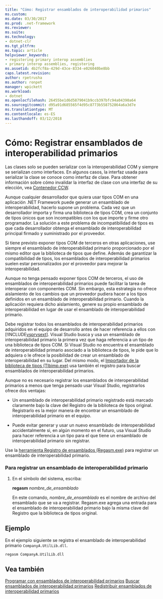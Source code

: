 ```yaml
---
title: "Cómo: Registrar ensamblados de interoperabilidad primarios"
ms.custom: 
ms.date: 03/30/2017
ms.prod: .net-framework
ms.reviewer: 
ms.suite: 
ms.technology:
- dotnet-clr
ms.tgt_pltfrm: 
ms.topic: article
helpviewer_keywords:
- registering primary interop assemblies
- primary interop assemblies, registering
ms.assetid: 4b2fcf8a-429d-43ce-8334-e026040be8bb
caps.latest.revision: 
author: rpetrusha
ms.author: ronpet
manager: wpickett
ms.workload:
- dotnet
ms.openlocfilehash: 26455be1d6d5879041b9ccb397bfc94a04390a64
ms.sourcegitcommit: d95a91d685565f4d95c8773b558752864a6a3d7e
ms.translationtype: MT
ms.contentlocale: es-ES
ms.lasthandoff: 03/12/2018
---
```

# <a name="how-to-register-primary-interop-assemblies"></a>Cómo: Registrar ensamblados de interoperabilidad primarios
Las clases solo se pueden serializar con la interoperabilidad COM y siempre se serializan como interfaces. En algunos casos, la interfaz usada para serializar la clase se conoce como interfaz de clase. Para obtener información sobre cómo invalidar la interfaz de clase con una interfaz de su elección, vea [Contenedor CCW](../../../docs/framework/interop/com-callable-wrapper.md).  
  
 Aunque cualquier desarrollador que quiera usar tipos COM en una aplicación .NET Framework puede generar un ensamblado de interoperabilidad, hacerlo supone un problema. Cada vez que un desarrollador importa y firma una biblioteca de tipos COM, crea un conjunto de tipos únicos que son incompatibles con los que importe y firme otro programador. La solución a este problema de incompatibilidad de tipos es que cada desarrollador obtenga el ensamblado de interoperabilidad principal firmado y suministrado por el proveedor.  
  
 Si tiene previsto exponer tipos COM de terceros en otras aplicaciones, use siempre el ensamblado de interoperabilidad primario proporcionado por el mismo editor que la biblioteca de tipos que define. Además de garantizar la compatibilidad de tipos, los ensamblados de interoperabilidad primarios suelen estar personalizados por el proveedor para mejorar la interoperabilidad.  
  
 Aunque no tenga pensado exponer tipos COM de terceros, el uso de ensamblados de interoperabilidad primarios puede facilitar la tarea de interoperar con componentes COM. Sin embargo, esta estrategia no ofrece aislamiento de los cambios que un proveedor pudiera hacer a los tipos definidos en un ensamblado de interoperabilidad primario. Cuando la aplicación requiera dicho aislamiento, genere su propio ensamblado de interoperabilidad en lugar de usar el ensamblado de interoperabilidad primario.  
  
 Debe registrar todos los ensamblados de interoperabilidad primarios adquiridos en el equipo de desarrollo antes de hacer referencia a ellos con [!INCLUDE[vsprvsext](../../../includes/vsprvsext-md.md)]. Visual Studio busca y usa un ensamblado de interoperabilidad primario la primera vez que haga referencia a un tipo de una biblioteca de tipos COM. Si Visual Studio no encuentra el ensamblado de interoperabilidad primario asociado a la biblioteca de tipos, le pide que lo adquiera o le ofrece la posibilidad de crear un ensamblado de interoperabilidad en su lugar. Del mismo modo, el [Importador de la biblioteca de tipos (Tlbimp.exe)](../../../docs/framework/tools/tlbimp-exe-type-library-importer.md) usa también el registro para buscar ensamblados de interoperabilidad primarios.  
  
 Aunque no es necesario registrar los ensamblados de interoperabilidad primarios a menos que tenga pensado usar Visual Studio, registrarlos ofrece dos ventajas:  
  
-   Un ensamblado de interoperabilidad primario registrado está marcado claramente bajo la clave del Registro de la biblioteca de tipos original. Registrarlo es la mejor manera de encontrar un ensamblado de interoperabilidad primario en el equipo.  
  
-   Puede evitar generar y usar un nuevo ensamblado de interoperabilidad accidentalmente si, en algún momento en el futuro, usa Visual Studio para hacer referencia a un tipo para el que tiene un ensamblado de interoperabilidad primario sin registrar.  
  
 Use la [herramienta Registro de ensamblados (Regasm.exe)](../../../docs/framework/tools/regasm-exe-assembly-registration-tool.md) para registrar un ensamblado de interoperabilidad primario.  
  
### <a name="to-register-a-primary-interop-assembly"></a>Para registrar un ensamblado de interoperabilidad primario  
  
1.  En el símbolo del sistema, escriba:  
  
     **regasm** *nombre_de_ensamblado*  
  
     En este comando, *nombre_de_ensamblado* es el nombre de archivo del ensamblado que se va a registrar. Regasm.exe agrega una entrada para el ensamblado de interoperabilidad primario bajo la misma clave del Registro que la biblioteca de tipos original.  
  
## <a name="example"></a>Ejemplo  
 En el ejemplo siguiente se registra el ensamblado de interoperabilidad primario `CompanyA.UtilLib.dll`.  
  
```console  
regasm CompanyA.UtilLib.dll  
```  
  
## <a name="see-also"></a>Vea también  
 [Programar con ensamblados de interoperabilidad primarios](https://msdn.microsoft.com/library/306fa1d6-0703-4004-9e93-d0a57f1be81e(v=vs.100))  
 [Buscar ensamblados de interoperabilidad primarios](https://msdn.microsoft.com/library/d6768e4b-cd80-414d-a4f8-05d979eb393b(v=vs.100))  
 [Redistribuir ensamblados de interoperabilidad primarios](https://msdn.microsoft.com/library/e76384f0-d631-474c-bdbd-13884cba0265(v=vs.100))
